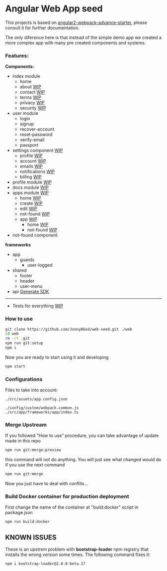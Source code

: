 Angular Web App seed 
============================

This projects is based on [angular2-webpack-advance-starter](https://github.com/JonnyBGod/angular2-webpack-advance-starter), please consult it for further documentation.

The only diference here is that instead of the simple demo app we created a more complex app with many pre created components and systems.

### Features:

**Components:**
- index module
  - home
  - about [WIP](https://github.com/JonnyBGod/web-seed/issues/7)
  - contact [WIP](https://github.com/JonnyBGod/web-seed/issues/6)
  - terms [WIP](https://github.com/JonnyBGod/web-seed/issues/8)
  - privacy [WIP](https://github.com/JonnyBGod/web-seed/issues/8)
  - security [WIP](https://github.com/JonnyBGod/web-seed/issues/8)
- user module
  - login
  - signup
  - recover-account
  - reset-password
  - verify-email
  - passport
- settings component [WIP](https://github.com/JonnyBGod/web-seed/issues/2)
  - profile [WIP](https://github.com/JonnyBGod/web-seed/issues/2)
  - account [WIP](https://github.com/JonnyBGod/web-seed/issues/2)
  - emails [WIP](https://github.com/JonnyBGod/web-seed/issues/2)
  - notifications [WIP](https://github.com/JonnyBGod/web-seed/issues/2)
  - billing [WIP](https://github.com/JonnyBGod/web-seed/issues/2)
- profile module [WIP](https://github.com/JonnyBGod/web-seed/issues/3)
- docs module [WIP](https://github.com/JonnyBGod/web-seed/issues/13)
- apps module [WIP](https://github.com/JonnyBGod/web-seed/issues/14)
  - home [WIP](https://github.com/JonnyBGod/web-seed/issues/14)
  - create [WIP](https://github.com/JonnyBGod/web-seed/issues/14)
  - edit [WIP](https://github.com/JonnyBGod/web-seed/issues/14)
  - not-found [WIP](https://github.com/JonnyBGod/web-seed/issues/14)
  - app [WIP](https://github.com/JonnyBGod/web-seed/issues/14)
    - home [WIP](https://github.com/JonnyBGod/web-seed/issues/14)
    - not-found [WIP](https://github.com/JonnyBGod/web-seed/issues/14)
- not-found component


**frameworks**
- app
  - guards
    - user-logged
- shared
  - footer
  - header
  - user-menu
- api [Generate SDK](https://github.com/JonnyBGod/api-seed#generate-angular-sdk)

---
- Tests for everything [WIP](https://github.com/JonnyBGod/web-seed/issues/1)

### How to use

```bash
git clone https://github.com/JonnyBGod/web-seed.git ./web
cd web
rm -rf .git
npm run git:setup
npm i
```

Now you are ready to start using it and developing

```bash
npm start
```

### Configurations

Files to take into account:

```
./src/assets/app.config.json

./config/custom/webpack.common.js
./src/app/frameworks/app/index.ts
```

### Merge Upstream

If you followed "How to use" procedure, you can take advantage of update made in this repo

```bash
npm run git:merge:preview
```
this command will not do anything. You will just see what changed would do if you use the next command

```bash
npm run git:merge
```
Now you just have to deal with conflits...

### Build Docker container for production deployment

First change the name of the container at "build:docker" script in package.json

```bash
npm run build:docker
```

## KNOWN ISSUES

These is an upstrem problem with **bootstrap-loader** npm registry that installs the wrong version some times.
The following command fixes it:
```bash
npm i bootstrap-loader@2.0.0-beta.17
```